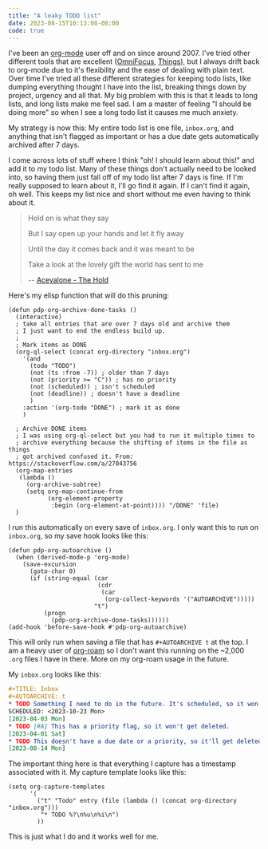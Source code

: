 ```yaml
---
title: "A leaky TODO list"
date: 2023-08-15T10:13:08-08:00
code: true
---
```

I've been an [org-mode](https://orgmode.org/) user off and on since around 2007. I've tried other different tools that are excellent ([OmniFocus](https://www.omnigroup.com/omnifocus), [Things](https://culturedcode.com/things/)), but I always drift back to org-mode due to it's flexibility and the ease of dealing with plain text. Over time I've tried all these different strategies for keeping todo lists, like dumping everything thought I have into the list, breaking things down by project, urgency and all that. My big problem with this is that it leads to long lists, and long lists make me feel sad. I am a master of feeling "I should be doing more" so when I see a long todo list it causes me much anxiety.

My strategy is now this: My entire todo list is one file, `inbox.org`, and anything that isn't flagged as important or has a due date gets automatically archived after 7 days.

I come across lots of stuff where I think "oh! I should learn about this!" and add it to my todo list. Many of these things don't actually need to be looked into, so having them just fall off of my todo list after 7 days is fine. If I'm really supposed to learn about it, I'll go find it again. If I can't find it again, oh well. This keeps my list nice and short without me even having to think about it.

> Hold on is what they say
>
> But I say open up your hands and let it fly away
>
> Until the day it comes back and it was meant to be
>
> Take a look at the lovely gift the world has sent to me
>
> -- [Aceyalone - The Hold](https://www.youtube.com/watch?v=JpnEdUBczvk) 

Here's my elisp function that will do this pruning:

```elisp
(defun pdp-org-archive-done-tasks ()
  (interactive)
  ; take all entries that are over 7 days old and archive them
  ; I just want to end the endless build up.
  ;
  ; Mark items as DONE
  (org-ql-select (concat org-directory "inbox.org")
    '(and
      (todo "TODO")
      (not (ts :from -7)) ; older than 7 days
      (not (priority >= "C")) ; has no priority
      (not (scheduled)) ; isn't scheduled
      (not (deadline)) ; doesn't have a deadline
      )
    :action '(org-todo "DONE") ; mark it as done
    )

  ; Archive DONE items
  ; I was using org-ql-select but you had to run it multiple times to
  ; archive everything because the shifting of items in the file as things
  ; got archived confused it. From: https://stackoverflow.com/a/27043756
  (org-map-entries
   (lambda ()
     (org-archive-subtree)
     (setq org-map-continue-from
           (org-element-property
            :begin (org-element-at-point)))) "/DONE" 'file)
  )
```

I run this automatically on every save of `inbox.org`. I only want this to run on `inbox.org`, so my save hook looks like this:

```elisp
(defun pdp-org-autoarchive ()
  (when (derived-mode-p 'org-mode)
    (save-excursion
      (goto-char 0)
      (if (string-equal (car
                         (cdr
                          (car
                           (org-collect-keywords '("AUTOARCHIVE")))))
                        "t")
          (progn
            (pdp-org-archive-done-tasks))))))
(add-hook 'before-save-hook #'pdp-org-autoarchive)
```

This will only run when saving a file that has `#+AUTOARCHIVE t` at the top. I am a heavy user of [org-roam](https://www.orgroam.com/) so I don't want this running on the ~2,000 `.org` files I have in there. More on my org-roam usage in the future.

My `inbox.org` looks like this:

```org
#+TITLE: Inbox
#+AUTOARCHIVE: t
* TODO Something I need to do in the future. It's scheduled, so it won't get deleted.
SCHEDULED: <2023-10-23 Mon>
[2023-04-03 Mon]
* TODO [#A] This has a priority flag, so it won't get deleted.
[2023-04-01 Sat]
* TODO This doesn't have a due date or a priority, so it'll get deleted in the future.
[2023-08-14 Mon]
```

The important thing here is that everything I capture has a timestamp associated with it. My capture template looks like this:

```elisp
(setq org-capture-templates
      '(
        ("t" "Todo" entry (file (lambda () (concat org-directory "inbox.org")))
         "* TODO %?\n%u\n%i\n")
        ))
```

This is just what I do and it works well for me.
